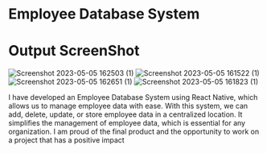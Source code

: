 # Employee Database System 




# Output ScreenShot
![Screenshot 2023-05-05 162503 (1)](https://user-images.githubusercontent.com/113511921/236551495-551e954b-84bb-4445-aa91-3eb2e48e5f22.png)
![Screenshot 2023-05-05 161522 (1)](https://user-images.githubusercontent.com/113511921/236551501-f45ee0f7-795e-41ca-81a0-4b6df6e0af4e.png)
![Screenshot 2023-05-05 162651 (1)](https://user-images.githubusercontent.com/113511921/236551508-7d2c12ef-c9bc-433d-9be8-afed2f631e2a.png)
![Screenshot 2023-05-05 161823 (1)](https://user-images.githubusercontent.com/113511921/236551512-d6ba69ea-0622-40bb-bac4-285bf0db6a33.png)


I have developed an Employee Database System using React Native, which allows us to manage employee data with ease. With this system, we can add, delete, update, or store employee data in a centralized location. It simplifies the management of employee data, which is essential for any organization. I am proud of the final product and the opportunity to work on a project that has a positive impact
